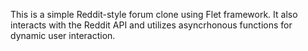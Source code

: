 This is a simple Reddit-style forum clone using Flet framework. It also interacts with the Reddit API and utilizes asyncrhonous functions for dynamic user interaction.
